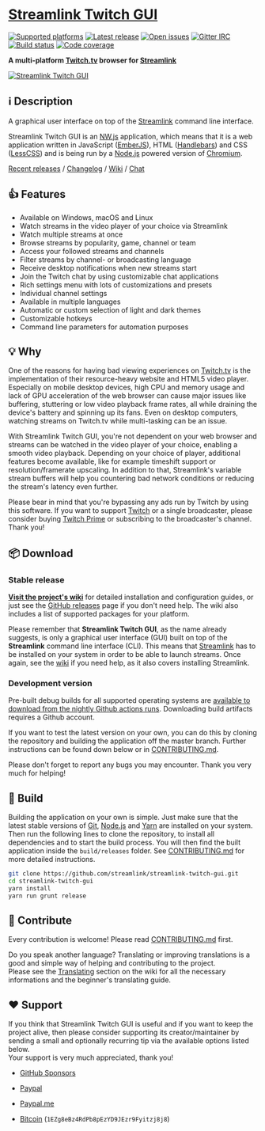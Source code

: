[Streamlink Twitch GUI][Website]
===
[![Supported platforms][badge-platforms]][Releases] [![Latest release][badge-release]][Releases] [![Open issues][badge-issues]][Issues] [![Gitter IRC][badge-gitter]][Gitter] [![Build status][badge-actions]][Github-actions] [![Code coverage][badge-codecov]][Codecov]

**A multi-platform [Twitch.tv][Twitch] browser for [Streamlink][Streamlink]**

[![Streamlink Twitch GUI][Preview]][Releases]


## ℹ️ Description

A graphical user interface on top of the [Streamlink][Streamlink] command line interface.

Streamlink Twitch GUI is an [NW.js][NW.js] application, which means that it is a web application written in JavaScript ([EmberJS][EmberJS]), HTML ([Handlebars][Handlebars]) and CSS ([LessCSS][LessCSS]) and is being run by a [Node.js][Node.js] powered version of [Chromium][Chromium].

[Recent releases][Releases] / [Changelog][Changelog] / [Wiki][Wiki] / [Chat][Gitter]


## 👍 Features

* Available on Windows, macOS and Linux
* Watch streams in the video player of your choice via Streamlink
* Watch multiple streams at once
* Browse streams by popularity, game, channel or team
* Access your followed streams and channels
* Filter streams by channel- or broadcasting language
* Receive desktop notifications when new streams start
* Join the Twitch chat by using customizable chat applications
* Rich settings menu with lots of customizations and presets
* Individual channel settings
* Available in multiple languages
* Automatic or custom selection of light and dark themes
* Customizable hotkeys
* Command line parameters for automation purposes


## 💡 Why

One of the reasons for having bad viewing experiences on [Twitch.tv][Twitch] is the implementation of their resource-heavy website and HTML5 video player. Especially on mobile desktop devices, high CPU and memory usage and lack of GPU acceleration of the web browser can cause major issues like buffering, stuttering or low video playback frame rates, all while draining the device's battery and spinning up its fans. Even on desktop computers, watching streams on Twitch.tv while multi-tasking can be an issue.

With Streamlink Twitch GUI, you're not dependent on your web browser and streams can be watched in the video player of your choice, enabling a smooth video playback. Depending on your choice of player, additional features become available, like for example timeshift support or resolution/framerate upscaling. In addition to that, Streamlink's variable stream buffers will help you countering bad network conditions or reducing the stream's latency even further.

Please bear in mind that you're bypassing any ads run by Twitch by using this software. If you want to support [Twitch][Twitch] or a single broadcaster, please consider buying [Twitch Prime][TwitchPrime] or subscribing to the broadcaster's channel. Thank you!


## 📦 Download

### Stable release

[**Visit the project's wiki**][Wiki] for detailed installation and configuration guides, or just see the [GitHub releases][Releases] page if you don't need help. The wiki also includes a list of supported packages for your platform.

Please remember that **Streamlink Twitch GUI**, as the name already suggests, is only a graphical user interface (GUI) built on top of the **Streamlink** command line interface (CLI). This means that [Streamlink][Streamlink] has to be installed on your system in order to be able to launch streams. Once again, see the [wiki][Wiki] if you need help, as it also covers installing Streamlink.

### Development version

Pre-built debug builds for all supported operating systems are [available to download from the nightly Github actions runs][Nightly builds]. Downloading build artifacts requires a Github account.

If you want to test the latest version on your own, you can do this by cloning the repository and building the application off the master branch. Further instructions can be found down below or in [CONTRIBUTING.md][Contributing].

Please don't forget to report any bugs you may encounter. Thank you very much for helping!


## 🔨 Build

Building the application on your own is simple. Just make sure that the latest stable versions of [Git][Git], [Node.js][Node.js] and [Yarn][yarn] are installed on your system.  
Then run the following lines to clone the repository, to install all dependencies and to start the build process. You will then find the built application inside the `build/releases` folder. See [CONTRIBUTING.md][Contributing] for more detailed instructions.

```bash
git clone https://github.com/streamlink/streamlink-twitch-gui.git
cd streamlink-twitch-gui
yarn install
yarn run grunt release
```


## 🤝 Contribute

Every contribution is welcome! Please read [CONTRIBUTING.md][Contributing] first.

Do you speak another language? Translating or improving translations is a good and simple way of helping and contributing to the project.  
Please see the [Translating][Translating] section on the wiki for all the necessary informations and the beginner's translating guide.


## ❤️ Support

If you think that Streamlink Twitch GUI is useful and if you want to keep the project alive, then please consider supporting its creator/maintainer by sending a small and optionally recurring tip via the available options listed below.  
Your support is very much appreciated, thank you!

* [GitHub Sponsors](https://github.com/users/bastimeyer/sponsorship)
* [Paypal](https://www.paypal.com/donate/?hosted_button_id=YUCGRLVALHS8C&item_name=Streamlink%20Twitch%20GUI)
* [Paypal.me](https://paypal.me/bastimeyer123)
* [Bitcoin](https://www.blockchain.com/btc/address/1EZg8eBz4RdPb8pEzYD9JEzr9Fyitzj8j8) (`1EZg8eBz4RdPb8pEzYD9JEzr9Fyitzj8j8`)


  [Preview]: https://user-images.githubusercontent.com/467294/199009198-011d23f2-a884-4bf8-94d0-bb304ceecc08.jpg "Preview image"
  [Website]: https://streamlink.github.io/streamlink-twitch-gui/ "Streamlink Twitch GUI website"
  [Releases]: https://github.com/streamlink/streamlink-twitch-gui/releases "Streamlink Twitch GUI Releases"
  [Issues]: https://github.com/streamlink/streamlink-twitch-gui/issues "Streamlink Twitch GUI Issues"
  [Wiki]: https://github.com/streamlink/streamlink-twitch-gui/wiki "Streamlink Twitch GUI Wiki"
  [Github-actions]: https://github.com/streamlink/streamlink-twitch-gui/actions?query=event%3Apush "Github actions"
  [Codecov]: https://codecov.io/gh/streamlink/streamlink-twitch-gui "Codecov"
  [Gitter]: https://gitter.im/streamlink/streamlink-twitch-gui "Gitter IRC"
  [Contributing]: https://github.com/streamlink/streamlink-twitch-gui/blob/master/CONTRIBUTING.md
  [Translating]: https://github.com/streamlink/streamlink-twitch-gui/wiki/Translating "Translating Wiki page"
  [Changelog]: https://github.com/streamlink/streamlink-twitch-gui/blob/master/CHANGELOG.md
  [Streamlink]: https://streamlink.github.io/ "Streamlink"
  [Twitch]: https://twitch.tv "Twitch.tv"
  [TwitchPrime]: https://twitch.amazon.com/prime "Twitch Prime"
  [NW.js]: https://github.com/nwjs/nw.js "NW.js"
  [EmberJS]: http://emberjs.com/ "EmberJS"
  [Handlebars]: http://handlebarsjs.com/ "Handlebars.js"
  [LessCSS]: http://lesscss.org/ "LessCSS"
  [Chromium]: https://www.chromium.org/ "Chromium"
  [Microsoft Visual C++ 2008 Redistributable Package]: http://www.microsoft.com/en-us/download/details.aspx?id=29 "Microsoft Visual C++ 2008 Redistributable Package"
  [Installation package]: https://streamlink.github.io/install.html#windows-binaries "Streamlink installation package"
  [Nightly builds]: https://github.com/streamlink/streamlink-twitch-gui/actions?query=is%3Asuccess+event%3Aschedule+workflow%3A%22Test%2C+build+and+deploy%22
  [Git]: https://git-scm.com "Git"
  [Node.js]: https://nodejs.org "Node.js"
  [yarn]: https://classic.yarnpkg.com/lang/en/ "Fast, reliable, and secure dependency management."
  [badge-platforms]: https://img.shields.io/badge/platform-win%20%7C%20mac%20%7C%20linux-green.svg?style=flat-square "Supported platforms"
  [badge-release]: https://img.shields.io/github/release/streamlink/streamlink-twitch-gui.svg?style=flat-square "Latest release"
  [badge-issues]: https://img.shields.io/github/issues/streamlink/streamlink-twitch-gui.svg?style=flat-square "Open issues"
  [badge-actions]: https://img.shields.io/github/actions/workflow/status/streamlink/streamlink-twitch-gui/main.yml?branch=master&event=push&style=flat-square
  [badge-codecov]: https://img.shields.io/codecov/c/github/streamlink/streamlink-twitch-gui.svg?style=flat-square
  [badge-gitter]: https://img.shields.io/gitter/room/streamlink/streamlink-twitch-gui.svg?style=flat-square "Gitter IRC"
